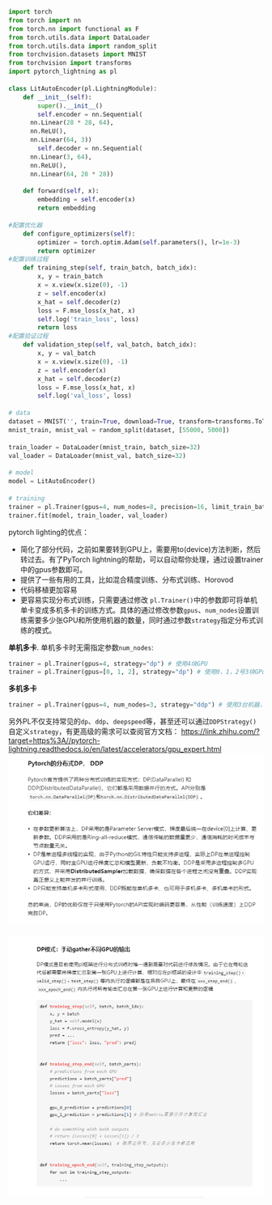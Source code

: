 


```python
import torch
from torch import nn
from torch.nn import functional as F
from torch.utils.data import DataLoader
from torch.utils.data import random_split
from torchvision.datasets import MNIST
from torchvision import transforms
import pytorch_lightning as pl

class LitAutoEncoder(pl.LightningModule):
	def __init__(self):
		super().__init__()
		self.encoder = nn.Sequential(
      nn.Linear(28 * 28, 64),
      nn.ReLU(),
      nn.Linear(64, 3))
		self.decoder = nn.Sequential(
      nn.Linear(3, 64),
      nn.ReLU(),
      nn.Linear(64, 28 * 28))

	def forward(self, x):
		embedding = self.encoder(x)
		return embedding

#配置优化器
	def configure_optimizers(self):
		optimizer = torch.optim.Adam(self.parameters(), lr=1e-3)
		return optimizer
#配置训练过程
	def training_step(self, train_batch, batch_idx):
		x, y = train_batch
		x = x.view(x.size(0), -1)
		z = self.encoder(x)    
		x_hat = self.decoder(z)
		loss = F.mse_loss(x_hat, x)
		self.log('train_loss', loss)
		return loss
#配置验证过程
	def validation_step(self, val_batch, batch_idx):
		x, y = val_batch
		x = x.view(x.size(0), -1)
		z = self.encoder(x)
		x_hat = self.decoder(z)
		loss = F.mse_loss(x_hat, x)
		self.log('val_loss', loss)

# data
dataset = MNIST('', train=True, download=True, transform=transforms.ToTensor())
mnist_train, mnist_val = random_split(dataset, [55000, 5000])

train_loader = DataLoader(mnist_train, batch_size=32)
val_loader = DataLoader(mnist_val, batch_size=32)

# model
model = LitAutoEncoder()

# training
trainer = pl.Trainer(gpus=4, num_nodes=8, precision=16, limit_train_batches=0.5)
trainer.fit(model, train_loader, val_loader)
```

pytorch lighting的优点：

- 简化了部分代码，之前如果要转到GPU上，需要用to(device)方法判断，然后转过去。有了PyTorch lightning的帮助，可以自动帮你处理，通过设置trainer中的gpus参数即可。
- 提供了一些有用的工具，比如混合精度训练、分布式训练、Horovod
- 代码移植更加容易
- 更容易实现分布式训练，只需要通过修改 `pl.Trainer()`中的参数即可将单机单卡变成多机多卡的训练方式。具体的通过修改参数`gpus`、`num_nodes`设置训练需要多少张GPU和所使用机器的数量，同时通过参数`strategy`指定分布式训练的模式。

**单机多卡**. 单机多卡时无需指定参数`num_nodes`:

```python
trainer = pl.Trainer(gpus=4, strategy="dp") # 使用4块GPU
trainer = pl.Trainer(gpus=[0, 1, 2], strategy="dp") # 使用0，1，2号3块GPu
```

**多机多卡**

```python
trainer = pl.Trainer(gpus=4, num_nodes=3, strategy="ddp") # 使用3台机器，每个机器4块GPU，总共12张GPU
```

另外PL不仅支持常见的`dp`、`ddp`、`deepspeed`等，甚至还可以通过`DDPStrategy()`自定义`strategy`，有更高级的需求可以查阅官方文档：
https://link.zhihu.com/?target=https%3A//pytorch-lightning.readthedocs.io/en/latest/accelerators/gpu_expert.html
![](images/学会使用pytorch%20lighting_image_1.png)


![](images/学会使用pytorch%20lighting_image_2.png)